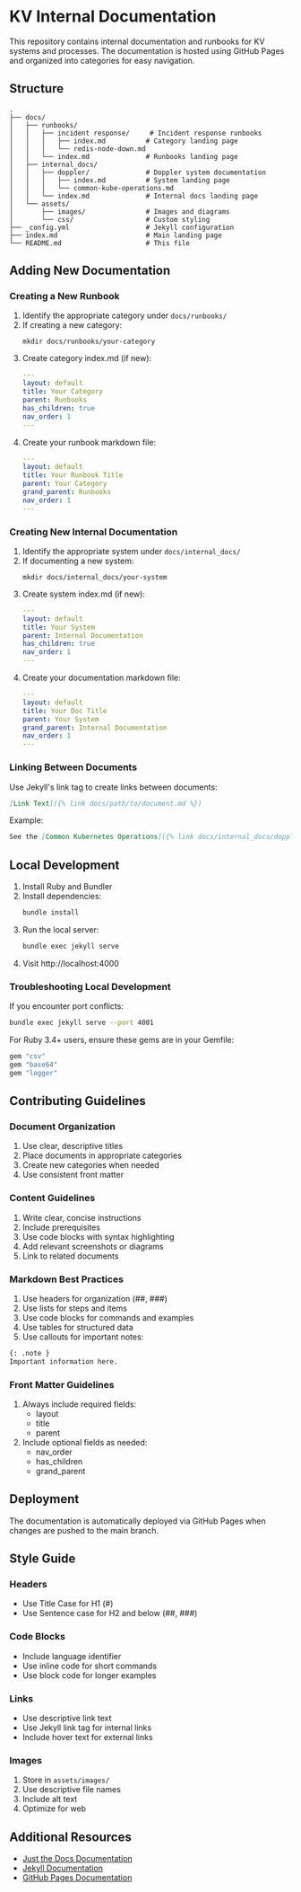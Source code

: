 # KV Internal Documentation

This repository contains internal documentation and runbooks for KV systems and processes. The documentation is hosted using GitHub Pages and organized into categories for easy navigation.

## Structure

```
.
├── docs/
│   ├── runbooks/
│   │   ├── incident response/     # Incident response runbooks
│   │   │   ├── index.md          # Category landing page
│   │   │   └── redis-node-down.md
│   │   └── index.md              # Runbooks landing page
│   ├── internal_docs/
│   │   ├── doppler/              # Doppler system documentation
│   │   │   ├── index.md          # System landing page
│   │   │   └── common-kube-operations.md
│   │   └── index.md              # Internal docs landing page
│   └── assets/
│       ├── images/               # Images and diagrams
│       └── css/                  # Custom styling
├── _config.yml                   # Jekyll configuration
├── index.md                      # Main landing page
└── README.md                     # This file
```

## Adding New Documentation

### Creating a New Runbook

1. Identify the appropriate category under `docs/runbooks/`
2. If creating a new category:
   ```
   mkdir docs/runbooks/your-category
   ```
3. Create category index.md (if new):
   ```yaml
   ---
   layout: default
   title: Your Category
   parent: Runbooks
   has_children: true
   nav_order: 1
   ---
   ```
4. Create your runbook markdown file:
   ```yaml
   ---
   layout: default
   title: Your Runbook Title
   parent: Your Category
   grand_parent: Runbooks
   nav_order: 1
   ---
   ```

### Creating New Internal Documentation

1. Identify the appropriate system under `docs/internal_docs/`
2. If documenting a new system:
   ```
   mkdir docs/internal_docs/your-system
   ```
3. Create system index.md (if new):
   ```yaml
   ---
   layout: default
   title: Your System
   parent: Internal Documentation
   has_children: true
   nav_order: 1
   ---
   ```
4. Create your documentation markdown file:
   ```yaml
   ---
   layout: default
   title: Your Doc Title
   parent: Your System
   grand_parent: Internal Documentation
   nav_order: 1
   ---
   ```

### Linking Between Documents

Use Jekyll's link tag to create links between documents:

```markdown
[Link Text]({% link docs/path/to/document.md %})
```

Example:
```markdown
See the [Common Kubernetes Operations]({% link docs/internal_docs/doppler/common-kube-operations.md %}) guide.
```

## Local Development

1. Install Ruby and Bundler
2. Install dependencies:
   ```bash
   bundle install
   ```
3. Run the local server:
   ```bash
   bundle exec jekyll serve
   ```
4. Visit http://localhost:4000

### Troubleshooting Local Development

If you encounter port conflicts:
```bash
bundle exec jekyll serve --port 4001
```

For Ruby 3.4+ users, ensure these gems are in your Gemfile:
```ruby
gem "csv"
gem "base64"
gem "logger"
```

## Contributing Guidelines

### Document Organization

1. Use clear, descriptive titles
2. Place documents in appropriate categories
3. Create new categories when needed
4. Use consistent front matter

### Content Guidelines

1. Write clear, concise instructions
2. Include prerequisites
3. Use code blocks with syntax highlighting
4. Add relevant screenshots or diagrams
5. Link to related documents

### Markdown Best Practices

1. Use headers for organization (##, ###)
2. Use lists for steps and items
3. Use code blocks for commands and examples
4. Use tables for structured data
5. Use callouts for important notes:

```markdown
{: .note }
Important information here.
```

### Front Matter Guidelines

1. Always include required fields:
   - layout
   - title
   - parent
2. Include optional fields as needed:
   - nav_order
   - has_children
   - grand_parent

## Deployment

The documentation is automatically deployed via GitHub Pages when changes are pushed to the main branch.

## Style Guide

### Headers

- Use Title Case for H1 (#)
- Use Sentence case for H2 and below (##, ###)

### Code Blocks

- Include language identifier
- Use inline code for short commands
- Use block code for longer examples

### Links

- Use descriptive link text
- Use Jekyll link tag for internal links
- Include hover text for external links

### Images

1. Store in `assets/images/`
2. Use descriptive file names
3. Include alt text
4. Optimize for web

## Additional Resources

- [Just the Docs Documentation](https://just-the-docs.github.io/just-the-docs/)
- [Jekyll Documentation](https://jekyllrb.com/docs/)
- [GitHub Pages Documentation](https://docs.github.com/en/pages)